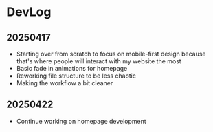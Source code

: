 # DevLog

## 20250417
- Starting over from scratch to focus on mobile-first design because that's where people will interact with my website the most
- Basic fade in animations for homepage
- Reworking file structure to be less chaotic
- Making the workflow a bit cleaner

## 20250422
- Continue working on homepage development